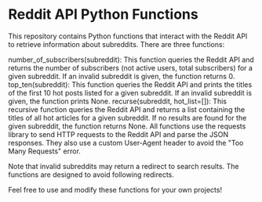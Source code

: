 # Reddit API Python Functions

This repository contains Python functions that interact with the Reddit API to retrieve information about subreddits. There are three functions:

number_of_subscribers(subreddit): This function queries the Reddit API and returns the number of subscribers (not active users, total subscribers) for a given subreddit. If an invalid subreddit is given, the function returns 0.
top_ten(subreddit): This function queries the Reddit API and prints the titles of the first 10 hot posts listed for a given subreddit. If an invalid subreddit is given, the function prints None.
recurse(subreddit, hot_list=[]): This recursive function queries the Reddit API and returns a list containing the titles of all hot articles for a given subreddit. If no results are found for the given subreddit, the function returns None.
All functions use the requests library to send HTTP requests to the Reddit API and parse the JSON responses. They also use a custom User-Agent header to avoid the "Too Many Requests" error.

Note that invalid subreddits may return a redirect to search results. The functions are designed to avoid following redirects.

Feel free to use and modify these functions for your own projects!
